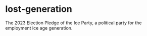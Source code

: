 # lost-generation
The 2023 Election Pledge of the Ice Party, a political party for the employment ice age generation.
